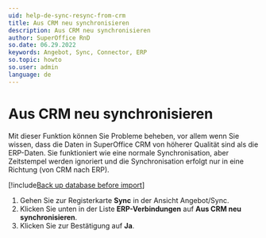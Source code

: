 ```yaml
---
uid: help-de-sync-resync-from-crm
title: Aus CRM neu synchronisieren
description: Aus CRM neu synchronisieren
author: SuperOffice RnD
so.date: 06.29.2022
keywords: Angebot, Sync, Connector, ERP
so.topic: howto
so.user: admin
language: de
---
```


# Aus CRM neu synchronisieren

Mit dieser Funktion können Sie Probleme beheben, vor allem wenn Sie wissen, dass die Daten in SuperOffice CRM von höherer Qualität sind als die ERP-Daten. Sie funktioniert wie eine normale Synchronisation, aber Zeitstempel werden ignoriert und die Synchronisation erfolgt nur in eine Richtung (von CRM nach ERP).

[!include[Back up database before import](../../../../admin/import/learn/includes/caution-backup-before-import.md)]

1. Gehen Sie zur Registerkarte **Sync** in der Ansicht Angebot/Sync.
2. Klicken Sie unten in der Liste **ERP-Verbindungen** auf **Aus CRM neu synchronisieren**.
3. Klicken Sie zur Bestätigung auf **Ja**.
